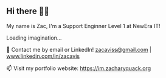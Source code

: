 ## Hi there 🙋‍♂️

My name is Zac, I'm a Support Enginner Level 1 at NewEra IT!

Loading imagination...


💬 Contact me by email or LinkedIn! zacaviss@gmail.com | www.linkedin.com/in/zacavis

📫 Visit my portfolio website: https://im.zacharyquack.org

<!--
**ImZacharyQuack/ImZacharyQuack** is a ✨ _special_ ✨ repository because its `README.md` (this file) appears on your GitHub profile.

Here are some ideas to get you started:

- 🔭 I’m currently working on ...
- 🌱 I’m currently learning ...
- 👯 I’m looking to collaborate on ...
- 🤔 I’m looking for help with ...
- 💬 Ask me about ...
- 📫 How to reach me: ...
- 😄 Pronouns: ...
- ⚡ Fun fact: ...
-->
